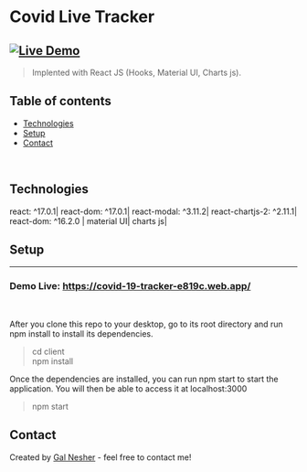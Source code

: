 # Covid Live Tracker
[![Live Demo](https://img.shields.io/badge/demo-online-green.svg)](https://covid-19livetracker.web.app/)
---
>Implented with React JS (Hooks, Material UI, Charts js).

## Table of contents
* [Technologies](#technologies)
* [Setup](#setup)
* [Contact](#contact)


<br>



## Technologies
react: ^17.0.1|
react-dom: ^17.0.1|
react-modal: ^3.11.2| 
react-chartjs-2: ^2.11.1|
react-dom: ^16.2.0 | 
material UI|
charts js|




## Setup
---
### Demo Live: https://covid-19-tracker-e819c.web.app/
<br>

After you clone this repo to your desktop, go to its root directory and run npm install to install its dependencies.
>cd client <br>
>npm install<br>

Once the dependencies are installed, you can run npm start to start the application. You will then be able to access it at localhost:3000
>npm start


## Contact
Created by [Gal Nesher](https://www.linkedin.com/in/gal-nesher-153a881a3/) - feel free to contact me!
